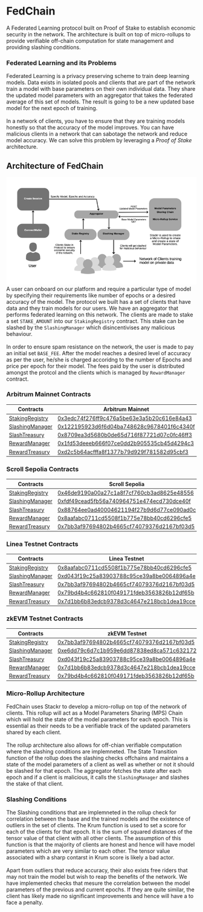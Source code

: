 # FedChain

A Federated Learning protocol built on Proof of Stake to establish economic security in the network. The architecture
is built on top of micro-rollups to provide verifiable off-chain computation for state management and providing slashing
conditions.

### Federated Learning and its Problems

Federated Learning is a privacy preserving scheme to train deep learning models. Data exists in isolated pools and clients
that are part of the network train a model with base parameters on their own individual data. They share the updated model parameters with an
aggregator that takes the federated average of this set of models. The result is going to be a new updated base model for the next 
epoch of training.
<br><br>
In a network of clients, you have to ensure that they are training models honestly so that the accuracy of the model improves.
You can have malicious clients in a network that can sabotage the network and reduce model accuracy. We can solve this problem
by leveraging a *Proof of Stake* architecture. 

## Architecture of FedChain

<img src="assets/architecture.png"></img>
<br>
A user can onboard on our platform and require a particular type of model by specifying their requirements like number of 
epochs or a desired accuracy of the model. The protocol we built has a set of clients that have data and they train models for our users. We have 
an aggregator that performs federated learning on this network. The clients are made to stake a set `STAKE_AMOUNT` into 
our `StakingRegistry` contract. This stake can be slashed by the `SlashingManager` which disincentivises any malicious 
behaviour. 
<br><br>
In order to ensure spam resistance on the network, the user is made to pay an initial set `BASE_FEE`. After the model reaches
a desired level of accuracy as per the user, he/she is charged accoridng to the number of Epochs and price per epoch for their model. The
fees paid by the user is distributed amongst the protcol and the clients which is managed by `RewardManager` contract.

### Arbitrum Mainnet Contracts

| Contracts | Arbitrum Mainnet |
|-----------|------------------|
| [StakingRegistry](https://github.com/BlocSoc-iitr/FedChain/blob/main/staking_contracts/src/StakingRegistry.sol) | [0x3edc74f276ff9c476a5be63e3a5b20c616e84a43](https://arbiscan.io/address/0x3edc74f276ff9c476a5be63e3a5b20c616e84a43#code) | 
| [SlashingManager](https://github.com/BlocSoc-iitr/FedChain/blob/main/staking_contracts/src/SlashingManager.sol) | [0x122195923d6f6d04ba748628c9678401f6c4340f](https://arbiscan.io/address/0x122195923d6f6d04ba748628c9678401f6c4340f#code) | 
| [SlashTreasury](https://github.com/BlocSoc-iitr/FedChain/blob/main/staking_contracts/src/SlashTreasury.sol) | [0x8709ea3d5680b0de65d716f87721d07c0fc46ff3](https://arbiscan.io/address/0x8709ea3d5680b0de65d716f87721d07c0fc46ff3#code) | 
| [RewardManager](https://github.com/BlocSoc-iitr/FedChain/blob/main/staking_contracts/src/RewardManager.sol) | [0x1fd53deeeb666f07ce0dd2b905535cb45d4294c3](https://arbiscan.io/address/0x1fd53deeeb666f07ce0dd2b905535cb45d4294c3#code) | 
| [RewardTreasury](https://github.com/BlocSoc-iitr/FedChain/blob/main/staking_contracts/src/RewardTreasury.sol) | [0xd2c5b64acfffa8f1377b79d929f781582d95cbf3](https://arbiscan.io/address/0xd2c5b64acfffa8f1377b79d929f781582d95cbf3#code) | 

### Scroll Sepolia Contracts

| Contracts | Scroll Sepolia |
|-----------|----------------|
| [StakingRegistry](https://github.com/BlocSoc-iitr/FedChain/blob/main/staking_contracts/src/StakingRegistry.sol) | [0x46de9190a00a27c1a8f7cf760cb3ad8625e48556](https://sepolia-blockscout.scroll.io/address/0x46de9190a00A27c1a8F7Cf760cb3Ad8625E48556/contracts#address-tabs) |
| [SlashingManager](https://github.com/BlocSoc-iitr/FedChain/blob/main/staking_contracts/src/SlashingManager.sol) | [0xfdf49cead5fb56a740964751e474ecd730dce40f](https://sepolia-blockscout.scroll.io/address/0xfdf49cead5fb56a740964751e474ecd730dce40f/contracts#address-tabs) |
| [SlashTreasury](https://github.com/BlocSoc-iitr/FedChain/blob/main/staking_contracts/src/SlashTreasury.sol) | [0x88764ee0ad40004621194f27b9d6d77ce090ad0c](https://sepolia-blockscout.scroll.io/address/0x88764ee0ad40004621194f27b9d6d77ce090ad0c/contracts#address-tabs) |
| [RewardManager](https://github.com/BlocSoc-iitr/FedChain/blob/main/staking_contracts/src/RewardManager.sol) | [0x8aafabc0711cd5508f1b775e78bb40cd6296cfe5](https://sepolia-blockscout.scroll.io/address/0x8aafabc0711cd5508f1b775e78bb40cd6296cfe5/contracts#address-tabs) |
| [RewardTreasury](https://github.com/BlocSoc-iitr/FedChain/blob/main/staking_contracts/src/RewardTreasury.sol) | [0x7bb3af97694802b4665cf74079376d2167bf03d5](https://sepolia-blockscout.scroll.io/address/0x7bb3af97694802b4665cf74079376d2167bf03d5/contracts#address-tabs) |

### Linea Testnet Contracts

| Contracts | Linea Testnet |
|-----------|---------------|
| [StakingRegistry](https://github.com/BlocSoc-iitr/FedChain/blob/main/staking_contracts/src/StakingRegistry.sol) | [0x8aafabc0711cd5508f1b775e78bb40cd6296cfe5](https://explorer.goerli.linea.build/address/0x8AaFabC0711Cd5508f1B775e78BB40cd6296cFe5/contracts#address-tabs) |
| [SlashingManager](https://github.com/BlocSoc-iitr/FedChain/blob/main/staking_contracts/src/SlashingManager.sol) | [0xd043f19c25a83903788c95ce39a8be0064896a4e](https://explorer.goerli.linea.build/address/0xd043f19c25a83903788c95ce39a8be0064896a4e/contracts#address-tabs) |
| [SlashTreasury](https://github.com/BlocSoc-iitr/FedChain/blob/main/staking_contracts/src/SlashTreasury.sol) | [0x7bb3af97694802b4665cf74079376d2167bf03d5](https://explorer.goerli.linea.build/address/0x7bb3af97694802b4665cf74079376d2167bf03d5/contracts#address-tabs) |
| [RewardManager](https://github.com/BlocSoc-iitr/FedChain/blob/main/staking_contracts/src/RewardManager.sol) | [0x79bd4b4c662810f049171fdeb3563826b12df65b](https://explorer.goerli.linea.build/address/0x79bd4b4c662810f049171fdeb3563826b12df65b/contracts#address-tabs) |
| [RewardTreasury](https://github.com/BlocSoc-iitr/FedChain/blob/main/staking_contracts/src/RewardTreasury.sol) | [0x7d1bb6b83edcb9378d3c4647e218bcb1dea19cce ](https://explorer.goerli.linea.build/address/0x7d1bb6b83edcb9378d3c4647e218bcb1dea19cce/contracts#address-tabs) |

### zkEVM Testnet Contracts

| Contracts | zkEVM Testnet |
|-----------|---------------|
| [StakingRegistry](https://github.com/BlocSoc-iitr/FedChain/blob/main/staking_contracts/src/StakingRegistry.sol) | [0x7bb3af97694802b4665cf74079376d2167bf03d5](https://testnet-zkevm.polygonscan.com/address/0x7bb3af97694802b4665cf74079376d2167bf03d5) |
| [SlashingManager](https://github.com/BlocSoc-iitr/FedChain/blob/main/staking_contracts/src/SlashingManager.sol) | [0xe6dd79c6d7c1b959e6dd87838ed8ca571c632172](https://testnet-zkevm.polygonscan.com/address/0xe6dd79c6d7c1b959e6dd87838ed8ca571c632172)
| [SlashTreasury](https://github.com/BlocSoc-iitr/FedChain/blob/main/staking_contracts/src/SlashTreasury.sol) | [0xd043f19c25a83903788c95ce39a8be0064896a4e](https://testnet-zkevm.polygonscan.com/address/0xd043f19c25a83903788c95ce39a8be0064896a4e)
| [RewardManager](https://github.com/BlocSoc-iitr/FedChain/blob/main/staking_contracts/src/RewardManager.sol) | [0x7d1bb6b83edcb9378d3c4647e218bcb1dea19cce](https://testnet-zkevm.polygonscan.com/address/0x7d1bb6b83edcb9378d3c4647e218bcb1dea19cce)
| [RewardTreasury](https://github.com/BlocSoc-iitr/FedChain/blob/main/staking_contracts/src/RewardTreasury.sol) | [0x79bd4b4c662810f049171fdeb3563826b12df65b](https://testnet-zkevm.polygonscan.com/address/0x79bd4b4c662810f049171fdeb3563826b12df65b)


### Micro-Rollup Architecture

FedChain uses Stackr to develop a micro-rollup on top of the network of clients. This rollup will act as a Model Parameters
Sharing (MPS) Chain which will hold the state of the model parameters for each epoch. This is essential as their needs to be
a verifiable track of the updated parameters shared by each client.
<br><br>
The rollup architecture also allows for off-chian verifiable computation where the slashing conditions are implemneted.
The State Transition function of the rollup does the slashing checks offchains and maintains a state of the model parameters of
a client as well as whether or not it should be slashed for that epoch. The aggregator fetches the state after each epoch and
if a client is malicious, it calls the `SlashingManager` and slashes the stake of that client.

### Slashing Conditions

The Slashing conditions that are implemneted in the rollup check for correlation between the base and the trained models and the 
existence of outliers in the set of clients.
The Krum function is used to set a score for each of the clients for that epoch. It is the sum of squared distances of the
tensor value of that client with all other clients. The assumption of this function is that the majority of clients are honest
and hence will have model parameters which are very similar to each other. The tensor value associated with a sharp contarst 
in Krum score is likely a bad actor. 
<br><br>
Apart from outliers that reduce accuracy, their also exists free riders that may not train the model but wish to reap the benefits
of the network. We have implemented checks that mesure the correlation between the model parameters of the previous and current 
epochs. If they are quite similar, the client has likely made no significant improvements and hence will have a to face a penalty.
